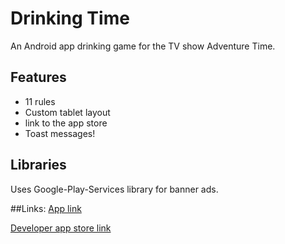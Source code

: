 Drinking Time
================

An Android app drinking game for the TV show Adventure Time.

## Features
* 11 rules
* Custom tablet layout
* link to the app store
* Toast messages!

## Libraries

Uses Google-Play-Services library for banner ads.

##Links:
[App link](https://play.google.com/store/apps/details?id=appsauceco.drinkingtime)

[Developer app store link](https://play.google.com/store/apps/developer?id=App+Sauce+Co)